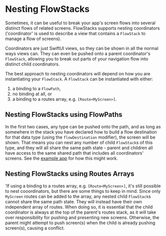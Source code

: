 # Nesting FlowStacks

Sometimes, it can be useful to break your app's screen flows into several distinct flows of related screens. FlowStacks supports nesting coordinators ('coordinator' is used to describe a view that contains a `FlowStack` to manage a flow of screens). 

Coordinators are just SwiftUI views, so they can be shown in all the normal ways views can. They can even be pushed onto a parent coordinator's `FlowStack`, allowing you to break out parts of your navigation flow into distinct child coordinators. 

The best approach to nesting coordinators will depend on how you are instantiating your `FlowStack`. A `FlowStack` can be instantiated with either:

1. a binding to a `FlowPath`,
1. no binding at all, or
1. a binding to a routes array, e.g. `[Route<MyScreen>]`.


## Nesting FlowStacks using FlowPaths

In the first two cases, any type can be pushed onto the path, and as long as somewhere in the stack you have declared how to build a flow destination for that data type (using the `flowDestination` modifier), the screen will be shown. That means you can nest any number of child `FlowStack`s of this type, and they will all share the same path state - parent and children all have access to the same shared path that includes all coordinators' screens. See the [example app](FlowStacksApp/Shared/FlowPathView) for how this might work.

## Nesting FlowStacks using Routes Arrays

'If using a binding to a routes array, e.g. `[Route<MyScreen>]`, it's still possible to nest cooordinators, but there are some things to keep in mind. Since only `MyScreen` routes can be added to the array, any nested child `FlowStack`s cannot share the same path state. They will instead have their own independent array of routes. When doing so, it is essential that the child coordinator is always at the top of the parent's routes stack, as it will take over responsibility for pushing and presenting new screens. Otherwise, the parent might attempt to push screen(s) when the child is already pushing screen(s), causing a conflict.
